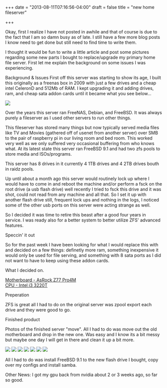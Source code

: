 +++
date = "2013-08-11T07:16:56-04:00"
draft = false
title = "new home fileserver"

+++

Okay, first I realize I have not posted in awhile and that of course is due to the fact that I am so damn busy as of late.  I still have a few more blog posts I know need to get done but still need to find time to write them.

I thought it would be fun to write a little article and post some pictures regarding some new parts I bought to replace/upgrade my primary home file server.  First let me explain the background on some issues I was experiencing.

Background & Issues
First off this server was starting to show its age, I built this originally as a freenas box in 2009 with just a few drives and a cheap intel CeleronD and 512Mb of RAM.  I kept upgrading it and adding drives, ram, and cheap sata addon cards until it became what you see below...

![](https://banana.fish/files/img/blog/oldfs-1.jpg)

Over the years this server ran FreeNAS, Debian, and FreeBSD.  It was always purely a fileserver as I used other servers to run other things.  

This fileserver has stored many things but now typically served media files like TV and Movies (gathered off of usenet from another server) over SMB to the pair of raspberry pi in our living room and bed room.  This worked very well as we only suffered very occasional buffering from who knows what.  At its latest state this server ran FreeBSD 9.1 and had two zfs pools to store media and ISOs/programs.

This server has 8 drives in it currently 4 1TB drives and 4 2TB drives bouth in raidz pools.

Up until about a month ago this server would routinely lock up where I would have to come in and reboot the machine and/or perform a fsck on the root drive (a usb flash drive) well recently I tried to fsck this drive and it was shot, could not read from any machine and all that.  So I set it up with another flash drive still, frequent lock ups and nothing in the logs, I noticed some of the other usb ports on this server were acting strange as well.

So I decided it was time to retire this beast after a good four years in service.  I was ready also for a better system to better utilize ZFS' advanced features.

Speccin' it out

So for the past week I have been looking for what I would replace this with and decided on a few things: definetly more ram, something inexpensive it would only be used for file serving, and something with 8 sata ports as I did not want to have to keep using these addon cards.

What I decided on.

[Motherboard - AsRock Z77 Pro4M](http://www.amazon.com/LGA1155-Z77-CrossFireX-Motherboard-PRO4-M/dp/B007RS70YW/ref=sr_1_1?ie=UTF8&qid=1376264966&sr=8-1&keywords=asrock+z77+pro4+m)  
[CPU - Intel i3 3220T](http://www.amazon.com/Intel-i3-3220T-Dual-Core-Processor-Cache/dp/B0093H8JCM/ref=sr_1_1?ie=UTF8&qid=1376264948&sr=8-1&keywords=Intel+Core+i3+I3-3220T)

Preperation

ZFS is great all I had to do on the original server was zpool export each drive and they were good to go.

Finished product

Photos of the finished server "move".  All I had to do was move out the old motherboard and drop in the new one. Was easy and I know its a bit messy but maybe one day I will get in there and clean it up a bit more.

![](https://banana.fish/files/img/blog/newfs-1.jpg)
![](https://banana.fish/files/img/blog/newfs-2.jpg)
![](https://banana.fish/files/img/blog/newfs-3.jpg)
![](https://banana.fish/files/img/blog/newfs-4.jpg)
![](https://banana.fish/files/img/blog/newfs-5.jpg)
![](https://banana.fish/files/img/blog/newfs-6.jpg)
![](https://banana.fish/files/img/blog/newfs-7.jpg)

All I had to do was install FreeBSD 9.1 to the new flash drive I bought, copy over my configs and install samba.


Other News:
I got my gpu back from nvidia about 2 or 3 weeks ago, so far so good.

